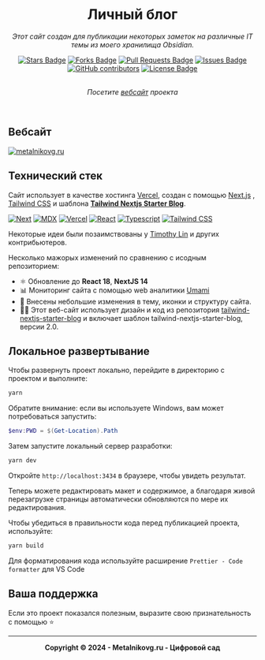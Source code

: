 <h1 align="center">Личный блог</h1>
<p align="center"><i>Этот сайт создан для публикации некоторых заметок на различные IT темы из моего хранилища Obsidian.</i></p>

<div align="center">
    <a href="https://github.com/metgen/metalnikovg.ru/stargazers"><img src="https://img.shields.io/github/stars/metgen/metalnikovg.ru" alt="Stars Badge"/></a>
    <a href="https://github.com/metgen/metalnikovg.ru/network/members"><img src="https://img.shields.io/github/forks/metgen/metalnikovg.ru" alt="Forks Badge"/></a>
    <a href="https://github.com/metgen/metalnikovg.ru/pulls"><img src="https://img.shields.io/github/issues-pr/metgen/metalnikovg.ru" alt="Pull Requests Badge"/></a>
    <a href="https://github.com/metgen/metalnikovg.ru/issues"><img src="https://img.shields.io/github/issues/metgen/metalnikovg.ru" alt="Issues Badge"/></a>
    <a href="https://github.com/metgen/metalnikovg.ru/graphs/contributors"><img alt="GitHub contributors" src="https://img.shields.io/github/contributors/metgen/metalnikovg.ru?color=2b9348"></a>
    <a href="https://github.com/metgen/metalnikovg.ru/blob/main/LICENSE"><img src="https://img.shields.io/github/license/metgen/metalnikovg.ru?color=2b9348" alt="License Badge"/></a>
</div>
<br>
<p align="center"><i>Посетите <a href="https://www.metalnikovg.ru">вебсайт</a> проекта</i></p>
<br>

## Вебсайт

<a href="https://www.metalnikovg.ru"><img src="https://raw.githubusercontent.com/metgen/metalnikovg.ru/main/public/static/images/projects/site_screen.png" alt="metalnikovg.ru" /></a>

## Технический стек

Сайт использует в качестве хостинга [Vercel](https://vercel.com/), создан с помощью [Next.js](https://nextjs.org/) , [Tailwind CSS](https://tailwindcss.com/) и шаблона [**Tailwind Nextjs Starter Blog**](https://tailwind-nextjs-starter-blog.vercel.app/).

[![Next][Next.js]][Next-url] [![MDX][MDX]][MDX-url] [![Vercel][Vercel]][Vercel-url] [![React][React]][React-url] [![Typescript][Typescript]][Typescript-url] [![Tailwind CSS][Tailwind CSS]][Tailwind CSS-url]

Некоторые идеи были позаимствованы у [Timothy Lin](https://twitter.com/timlrxx) и других контрибьютеров.

Несколько мажорых изменений по сравнению с исодным репозиторием:

- ⚛️ Обновление до **React 18**, **NextJS 14**
- 📊 Мониторинг сайта с помощью web аналитики [Umami](https://umami.is/)
- 👀 Внесены небольшие изменения в тему, иконки и структуру сайта.
- 👨‍💻 Этот веб-сайт использует дизайн и код из репозитория [tailwind-nextjs-starter-blog](https://github.com/timlrx/tailwind-nextjs-starter-blog)
  и включает шаблон tailwind-nextjs-starter-blog, версии 2.0.

## Локальное развертывание

Чтобы развернуть проект локально, перейдите в директорию с проектом и выполните:

```bash
yarn
```

Обратите внимание: если вы используете Windows, вам может потребоваться запустить:

```powershell
$env:PWD = $(Get-Location).Path
```

Затем запустите локальный сервер разработки:

```bash
yarn dev
```

Откройте `http://localhost:3434` в браузере, чтобы увидеть результат.

Теперь можете редактировать макет и содержимое, а благодаря живой перезагрузке страницы автоматически обновляются по мере их редактирования.

Чтобы убедиться в правильности кода перед публикацией проекта, используйте:

```bash
yarn build
```

Для форматирования кода используйте расширение `Prettier - Code formatter` для VS Code

## Ваша поддержка

Если это проект показался полезным, выразите свою признательность с помощью ⭐

---

<p align="center"><b>Copyright © 2024 - Metalnikovg.ru - Цифровой сад</b></p>

<!-- MARKDOWN LINKS & IMAGES -->
<!-- https://www.markdownguide.org/basic-syntax/#reference-style-links -->

[Next.js]: https://img.shields.io/badge/next.js-000000?style=for-the-badge&logo=nextdotjs&logoColor=white
[Next-url]: https://nextjs.org/
[Typescript]: https://img.shields.io/badge/TypeScript-3178C6?style=for-the-badge&logo=typescript&logoColor=white
[Typescript-url]: https://www.typescriptlang.org/
[Tailwind CSS]: https://img.shields.io/badge/Tailwind_CSS-38B2AC?style=for-the-badge&logo=tailwind-css&logoColor=white
[Tailwind CSS-url]: https://tailwindcss.com/
[MDX]: https://img.shields.io/badge/MDX-000000?style=for-the-badge&logo=mdx&logoColor=white
[MDX-url]: https://mdxjs.com/
[React]: https://img.shields.io/badge/React-20232A?style=for-the-badge&logo=react&logoColor=61DAFB
[React-url]: https://reactjs.org/
[Vercel]: https://img.shields.io/badge/Vercel-000000?style=for-the-badge&logo=vercel&logoColor=white
[Vercel-url]: https://vercel.com/
